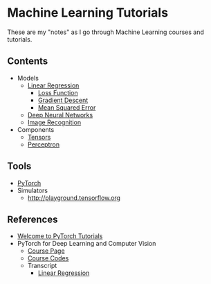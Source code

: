 # Machine Learning Tutorials

These are my "notes" as I go through Machine Learning courses and tutorials.

## Contents

* Models
    * [Linear Regression](./docs/LinearRegression.md)
        * [Loss Function](./docs/LinearRegression.md#loss-function)
        * [Gradient Descent](./docs/LinearRegression.md#gradient-descent)
        * [Mean Squared Error](./docs/LinearRegression.md#mean-squared-error)
    * [Deep Neural Networks](./docs/DeepNeuralNetworks.md)
    * [Image Recognition](./docs/ImageRecognition.md)
* Components
    * [Tensors](https://pytorch.org/docs/stable/tensors.html)
    * [Perceptron](./docs/Perceptron.md)

## Tools

* [PyTorch](https://pytorch.org/get-started/locally/)
* Simulators
    * <http://playground.tensorflow.org>

## References

* [Welcome to PyTorch Tutorials](https://pytorch.org/tutorials/)
* PyTorch for Deep Learning and Computer Vision
    * [Course Page](https://www.udemy.com/share/101XjoAkcfeVtUR3g=/)
    * [Course Codes](https://github.com/rslim087a/PyTorch-for-Deep-Learning-and-Computer-Vision-Course-All-Codes-)
    * Transcript
        * [Linear Regression](https://medium.com/@jadslimm/linear-regression-with-pytorch-ac8f163a14f)
